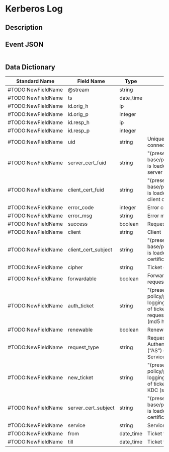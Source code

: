 # Kerberos Log

## Description

## Event JSON

```json
```

## Data Dictionary

|	        Standard Name       	|            Field Name             |       	    Type            	|   	    Description          	|	     Sample Value           	|
|	-------------------------------	|	-------------------------------	|	-------------------------------	|	-------------------------------	|	-------------------------------	|
|#TODO:NewFieldName|@stream|string||
|#TODO:NewFieldName|ts|date_time||
|#TODO:NewFieldName|id.orig_h|ip||
|#TODO:NewFieldName|id.orig_p|integer||
|#TODO:NewFieldName|id.resp_h|ip||
|#TODO:NewFieldName|id.resp_p|integer||
|#TODO:NewFieldName|uid|string|Unique ID for the connection.|
|#TODO:NewFieldName|server_cert_fuid|string|"(present if base/protocols/krb/files.bro is loaded) File unique ID of server cert, if any"|
|#TODO:NewFieldName|client_cert_fuid|string|"(present if base/protocols/krb/files.bro is loaded) File unique ID of client cert, if any"|
|#TODO:NewFieldName|error_code|integer|Error code|
|#TODO:NewFieldName|error_msg|string|Error message|KDC_ERR_CLIENT_REVOKED;KDC_ERR_PREAUTH_FAILED;KDC_ERR_C_PRINCIPAL_UNKNOWN;KRB_AP_ERR_TKT_EXPIRED;KRB_ERR_RESPONSE_TOO_BIG;KDC_ERR_NEVER_VALID;KRB_AP_ERR_BADMATCH;KRB_AP_ERR_TKT_EXPIRED
|#TODO:NewFieldName|success|boolean|Request result|
|#TODO:NewFieldName|client|string|Client|mycomputer-432vd2$/YOURDOMAIN.CORP.LOCAL;tom.sawyer/YOURDOMAIN.CORP.LOCAL
|#TODO:NewFieldName|client_cert_subject|string|"(present if base/protocols/krb/files.bro is loaded) Subject of client certificate, if any"|
|#TODO:NewFieldName|cipher|string|Ticket encryption type|aes256-cts-hmac-sha1-96;rc4-hmac
|#TODO:NewFieldName|forwardable|boolean|Forwardable ticket requested|
|#TODO:NewFieldName|auth_ticket|string|"(present if policy/protocols/krb/ticket-logging.bro is loaded) Hash of ticket used to authorize request/transaction (client) (md5 hash)"|
|#TODO:NewFieldName|renewable|boolean|Renewable ticket requested|
|#TODO:NewFieldName|request_type|string|Request type - Authentication Service (“AS”) or Ticket Granting Service (“TGS”)|AS;TGS
|#TODO:NewFieldName|new_ticket|string|"(present if policy/protocols/krb/ticket-logging.bro is loaded) Hash of ticket returned by the KDC (server)"|
|#TODO:NewFieldName|server_cert_subject|string|"(present if base/protocols/krb/files.bro is loaded) Subject of server certificate, if any"|
|#TODO:NewFieldName|service|string|Service|krbtgt/YOURDOMAIN.CORP.LOCAL;somecomputername$;cifs/SOMECOMPUTER01.yourdomain.corp.local/yourdomain.corp.local;HTTP/website.yourdomain.corp.local;tom.sawyer@YOURDOMAIN.CORP.LOCAL;MSSQLSvc/somecomputernam.YOURDOMAIN.CORP.LOCAL:1433;LDAP/SOMECOMPUTERNAME.YOURDOMAIN.CORP.LOCAL/YOURDOMAIN.CORP.LOCAL;exchangeRFR/somesite.yourdomain.corp.local;HOST/rtcps;GC/somecomputername.yourdomain.corp.local/yourdomain.corp.local;DNS/somecomputername.yourdomain.corp.local;
|#TODO:NewFieldName|from|date_time|Ticket valid from|June 11th 2018, 01:23:23.000
|#TODO:NewFieldName|till|date_time|Ticket valid till|September 13th 2037, 02:48:05.000